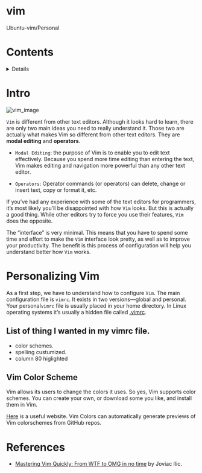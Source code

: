 # vim
 Ubuntu-vim/Personal 

# Contents
 <details>

 1. [Intro](https://github.com/mlanca-c/vim#intro)
 2. [Personalizing Vim](https://github.com/mlanca-c/vim#Personalizing-Vim)
 9. [References](https://github.com/mlanca-c/vim#references)

 </details>

# Intro

 ![vim_image](https://external-content.duckduckgo.com/iu/?u=https%3A%2F%2Fseeklogo.com%2Fimages%2FV%2Fvim-logo-A3E02B1F74-seeklogo.com.png&f=1&nofb=1)

 ```Vim``` is different from other text editors. Although it looks hard to learn, there are only two main ideas you need to really understand it. Those two are actually what makes Vim so different from other text editors. They are **modal editing** and **operators**.

 * ```Modal Editing```: the purpose of Vim is to enable you to edit text effectively. Because you spend more time editing than entering the text, Vim makes editing and navigation more powerful than any other text editor.

 * ```Operators```: Operator commands (or operators) can delete, change or insert text, copy or format it, etc.

 If you’ve had any experience with some of the text editors for programmers, it’s most likely you’ll be disappointed with how ```Vim``` looks. But this is actually a good thing. While other editors try to force you use their features, ```Vim``` does the opposite.

 The “interface” is very minimal. This means that you have to spend some time and effort to make the ```Vim``` interface look pretty, as well as to improve your productivity. The benefit is this process of configuration will help you understand better how ```Vim``` works.

# Personalizing Vim

 As a first step, we have to understand how to configure ```Vim```. The main configuration file is ```vimrc```. It exists in two versions—global and personal. Your personal```vimrc``` file is usually placed in your home directory. In Linux operating systems it’s usually a hidden file called [.vimrc](https://github.com/mlanca-c/vim/blob/main/vimrc). 

## List of thing I wanted in my vimrc file.
 * color schemes.
 * spelling custumized.
 * column 80 higlighted

## Vim Color Scheme

 Vim allows its users to change the colors it uses. So yes, Vim supports color schemes. You can create your own, or download some you like, and install them in Vim.

 [Here](http://vimcolors.com/) is a useful website. Vim Colors can automatically generate previews of Vim colorschemes from GitHub repos.

# References
 * [Mastering Vim Quickly: From WTF to OMG in no time](https://www.amazon.com/Mastering-Vim-Quickly-WTF-time/dp/1983325740) by Joviac Ilic.
